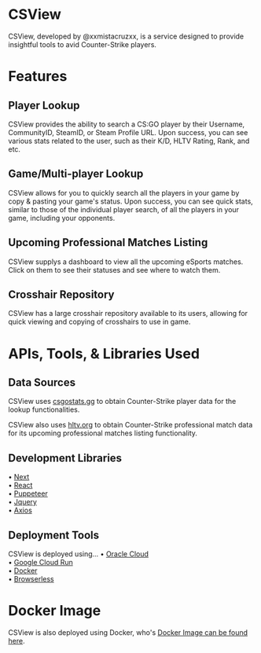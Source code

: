 # CSView

CSView, developed by @xxmistacruzxx, is a service designed to provide insightful tools to avid Counter-Strike players.

# Features

## Player Lookup

CSView provides the ability to search a CS:GO player by their Username, CommunityID, SteamID, or Steam Profile URL. Upon success, you can see various stats related to the user, such as their K/D, HLTV Rating, Rank, and etc.

## Game/Multi-player Lookup

CSView allows for you to quickly search all the players in your game by copy & pasting your game's status. Upon success, you can see quick stats, similar to those of the individual player search, of all the players in your game, including your opponents.

## Upcoming Professional Matches Listing

CSView supplys a dashboard to view all the upcoming eSports matches. Click on them to see their statuses and see where to watch them.

## Crosshair Repository

CSView has a large crosshair repository available to its users, allowing for quick viewing and copying of crosshairs to use in game.

# APIs, Tools, & Libraries Used

## Data Sources

CSView uses [csgostats.gg](https://www.csgostats.gg/) to obtain Counter-Strike player data for the lookup functionalities.

CSView also uses [hltv.org](https://www.hltv.org/) to obtain Counter-Strike professional match data for its upcoming professional matches listing functionality.

## Development Libraries

• [Next](https://nextjs.org/)<br>
• [React](https://react.dev/)<br>
• [Puppeteer](https://pptr.dev/)<br>
• [Jquery](https://jquery.com/)<br>
• [Axios](https://axios-http.com/)<br>

## Deployment Tools

CSView is deployed using...
• [Oracle Cloud](https://www.oracle.com/cloud/)<br>
• [Google Cloud Run](https://cloud.google.com/run)<br>
• [Docker](https://www.docker.com/)<br>
• [Browserless](https://www.browserless.io/)<br>

# Docker Image

CSView is also deployed using Docker, who's [Docker Image can be found here](https://hub.docker.com/r/xxmistacruzxx/csview).
